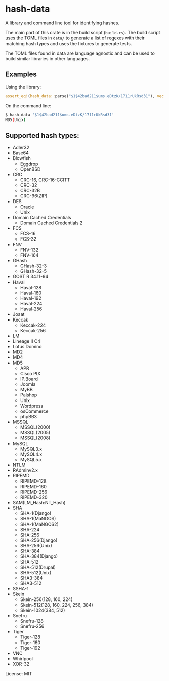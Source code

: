 # hash-data

A library and command line tool for identifying hashes.

The main part of this crate is in the build script (`build.rs`). The build script uses the TOML
files in `data/` to generate a list of regexes with their matching hash types and uses the
fixtures to generate tests.

The TOML files found in data are language agnostic and can be used to build similar libraries
in other languages.

## Examples

Using the library:

```rust
assert_eq!(hash_data::parse("$1$42bad211$ums.eDtzK/1711rUkRsd31"), vec!["MD5(Unix)"])
```

On the command line:

```sh
$ hash-data '$1$42bad211$ums.eDtzK/1711rUkRsd31'
MD5(Unix)
```

## Supported hash types:

- Adler32
- Base64
- Blowfish
    - Eggdrop
    - OpenBSD
- CRC
    - CRC-16, CRC-16-CCITT
    - CRC-32
    - CRC-32B
    - CRC-96(ZIP)
- DES
    - Oracle
    - Unix
- Domain Cached Credentials
    - Domain Cached Credentials 2
- FCS
    - FCS-16
    - FCS-32
- FNV
    - FNV-132
    - FNV-164
- GHash
    - GHash-32-3
    - GHash-32-5
- GOST R 34.11-94
- Haval
    - Haval-128
    - Haval-160
    - Haval-192
    - Haval-224
    - Haval-256
- Joaat
- Keccak
    - Keccak-224
    - Keccak-256
- LM
- Lineage II C4
- Lotus Domino
- MD2
- MD4
- MD5
    - APR
    - Cisco PIX
    - IP.Board
    - Joomla
    - MyBB
    - Palshop
    - Unix
    - Wordpress
    - osCommerce
    - phpBB3
- MSSQL
    - MSSQL(2000)
    - MSSQL(2005)
    - MSSQL(2008)
- MySQL
    - MySQL3.x
    - MySQL4.x
    - MySQL5.x
- NTLM
- RAdminv2.x
- RIPEMD
    - RIPEMD-128
    - RIPEMD-160
    - RIPEMD-256
    - RIPEMD-320
- SAM(LM_Hash:NT_Hash)
- SHA
    - SHA-1(Django)
    - SHA-1(MaNGOS)
    - SHA-1(MaNGOS2)
    - SHA-224
    - SHA-256
    - SHA-256(Django)
    - SHA-256(Unix)
    - SHA-384
    - SHA-384(Django)
    - SHA-512
    - SHA-512(Drupal)
    - SHA-512(Unix)
    - SHA3-384
    - SHA3-512
- SSHA-1
- Skein
    - Skein-256(128, 160, 224)
    - Skein-512(128, 160, 224, 256, 384)
    - Skein-1024(384, 512)
- Snefru
  - Snefru-128
  - Snefru-256
- Tiger
  - Tiger-128
  - Tiger-160
  - Tiger-192
- VNC
- Whirlpool
- XOR-32

License: MIT
